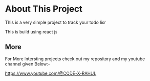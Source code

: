 # About This Project

This is a very simple project to track your todo lisr

This is build using react js

## More

For More Intersting projects check out my repository and my youtube channel given Below:-

https://www.youtube.com/@CODE-X-RAHUL



